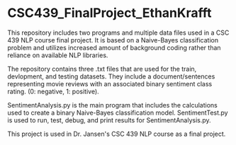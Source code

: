 # CSC439_FinalProject_EthanKrafft
This repository includes two programs and multiple data files used in a CSC 439 NLP course final project. 
It is based on a Naive-Bayes classification problem and utilizes increased amount of background coding rather than reliance on available NLP libraries. 

The repository contains three .txt files that are used for the train, devlopment, and testing datasets. They include a document/sentences
representing movie reviews with an associated binary sentiment class rating. (0: negative, 1: positive).

SentimentAnalysis.py is the main program that includes the calculations used to create a binary Naive-Bayes classification model.
SentimentTest.py is used to run, test, debug, and print results for SentimentAnalysis.py. 

This project is used in Dr. Jansen's CSC 439 NLP course as a final project. 
